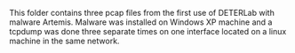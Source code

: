 This folder contains three pcap files from the first use of DETERLab with malware Artemis.  Malware was installed on Windows XP machine
and a tcpdump was done three separate times on one interface located on a linux machine in the same network.
